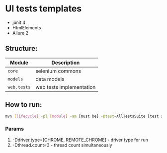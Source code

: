 # UI tests templates

- junit 4
- HtmlElements
- Allure 2

## Structure:

<table>
 <thead>
  <tr>
   <th>Module
   <th>Description
  </tr>
 </thead>

 <tr>
  <td><code>core</code>
  <td>selenium commons 
 </tr>

 <tr>
   <td><code>models</code>
   <td>data models
 </tr>
 
 <tr>
    <td><code>web.tests</code>
    <td>web tests implementation
 </tr> 
</table>

## How to run:

```bash
mvn [lifecycle] -pl [module] -am [must be] -Dtest=AllTestsSuite [test suite, one test or one method (-Dtest=LoginTest#logIn)] -D[params]=[value]
```

### Params
 1) -Ddriver.type=[CHROME, REMOTE_CHROME] - driver type for run
 2) -Dthread.count=3 - thread count simultaneously
